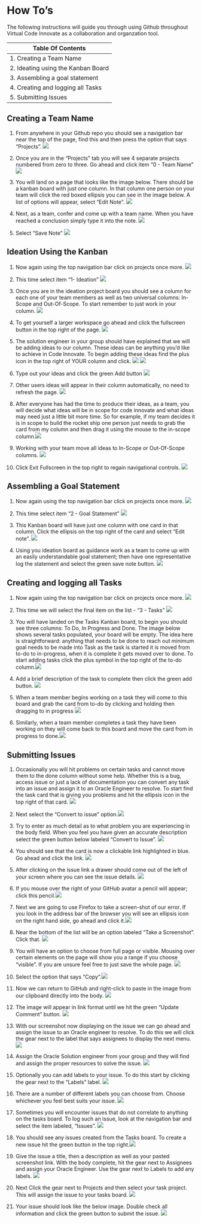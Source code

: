 # How To’s

The following instructions will guide you through using Github throughout Virtual Code Innovate as a collaboration and organzation tool.

| Table Of Contents                  |
|------------------------------------|
| 1. Creating a Team Name            |
| 2. Ideating using the Kanban Board |
| 3. Assembling a goal statement     |
| 4. Creating and logging all Tasks  |
| 5. Submitting Issues               |

## Creating a Team Name

1. From anywhere in your Github repo you should see a navigation bar near the top of the page, find this and then press the option that says “Projects”.  ![](https://objectstorage.us-ashburn-1.oraclecloud.com/n/orasenatdpltoci01/b/CodeInnovateImg/o/1.png)

2. Once you are in the “Projects” tab you will see 4 separate projects numbered from zero to three. Go ahead and click item “0 - Team Name” ![](https://objectstorage.us-ashburn-1.oraclecloud.com/n/orasenatdpltoci01/b/CodeInnovateImg/o/2.png)

3. You will land on a page that looks like the image below. There should be a kanban board with just one column. In that column one person on your team will click the red boxed ellipsis you can see in the image below. A list of options will appear, select “Edit Note”. ![](https://objectstorage.us-ashburn-1.oraclecloud.com/n/orasenatdpltoci01/b/CodeInnovateImg/o/3.png)

4. Next, as a team, confer and come up with a team name. When you have reached a conclusion simply type it into the note. ![](https://objectstorage.us-ashburn-1.oraclecloud.com/n/orasenatdpltoci01/b/CodeInnovateImg/o/4.png)

5. Select “Save Note”  ![](https://objectstorage.us-ashburn-1.oraclecloud.com/n/orasenatdpltoci01/b/CodeInnovateImg/o/5.png)

## Ideation Using the Kanban

1. Now again using the top navigation bar click on projects once more. ![](https://objectstorage.us-ashburn-1.oraclecloud.com/n/orasenatdpltoci01/b/CodeInnovateImg/o/6.png)

7. This time select item “1- Ideation” ![](https://objectstorage.us-ashburn-1.oraclecloud.com/n/orasenatdpltoci01/b/CodeInnovateImg/o/7.png)

8. Once you are in the ideation project board you should see a column for each one of your team members as well as two universal columns: In-Scope and Out-Of-Scope. To start remember to just work in your column. ![](https://objectstorage.us-ashburn-1.oraclecloud.com/n/orasenatdpltoci01/b/CodeInnovateImg/o/8.png)

9. To get yourself a larger workspace go ahead and click the fullscreen button in the top right of the page. ![](https://objectstorage.us-ashburn-1.oraclecloud.com/n/orasenatdpltoci01/b/CodeInnovateImg/o/9.png)

11. The solution engineer in your group should have explained that we will be adding ideas to our column. These ideas can be anything you’d like to achieve in Code Innovate. To begin adding these ideas find the plus icon in the top right of YOUR column and click. ![](https://objectstorage.us-ashburn-1.oraclecloud.com/n/orasenatdpltoci01/b/CodeInnovateImg/o/10.png)
  ![](https://objectstorage.us-ashburn-1.oraclecloud.com/n/orasenatdpltoci01/b/CodeInnovateImg/o/11.png)

12. Type out your ideas and click the green Add button ![](https://objectstorage.us-ashburn-1.oraclecloud.com/n/orasenatdpltoci01/b/CodeInnovateImg/o/12.png)

13. Other users ideas will appear in their column automatically, no need to refresh the page. ![](https://objectstorage.us-ashburn-1.oraclecloud.com/n/orasenatdpltoci01/b/CodeInnovateImg/o/13.png)

14.  After everyone has had the time to produce their ideas, as a team, you will decide what ideas will be in scope for code innovate and what ideas may need just a little bit more time. So for example, if my team decides it is in scope to build the rocket ship one person just needs to grab the card from my column and then drag it using the mouse to the in-scope column.![](https://objectstorage.us-ashburn-1.oraclecloud.com/n/orasenatdpltoci01/b/CodeInnovateImg/o/14.png)

15. Working with your team move all ideas to In-Scope or Out-Of-Scope columns. ![](https://objectstorage.us-ashburn-1.oraclecloud.com/n/orasenatdpltoci01/b/CodeInnovateImg/o/15.png)

16. Click Exit Fullscreen in the top right to regain navigational controls. ![](https://objectstorage.us-ashburn-1.oraclecloud.com/n/orasenatdpltoci01/b/CodeInnovateImg/o/16.png)

## Assembling a Goal Statement

1. Now again using the top navigation bar click on projects once more.  ![](https://objectstorage.us-ashburn-1.oraclecloud.com/n/orasenatdpltoci01/b/CodeInnovateImg/o/16a.png)

18. This time select item “2 - Goal Statement” ![](https://objectstorage.us-ashburn-1.oraclecloud.com/n/orasenatdpltoci01/b/CodeInnovateImg/o/17.png)

19. This Kanban board will have just one column with one card in that column. Click the ellipsis on the top right of the card and select “Edit note”. ![](https://objectstorage.us-ashburn-1.oraclecloud.com/n/orasenatdpltoci01/b/CodeInnovateImg/o/18.png)

20. Using you ideation board as guidance work as a team to come up with an easily understandable goal statement; then have one representative log the statement and select the green save note button.  ![](https://objectstorage.us-ashburn-1.oraclecloud.com/n/orasenatdpltoci01/b/CodeInnovateImg/o/19.png)

## Creating and logging all Tasks

1. Now again using the top navigation bar click on projects once more.  ![](https://objectstorage.us-ashburn-1.oraclecloud.com/n/orasenatdpltoci01/b/CodeInnovateImg/o/20.png)

22. This time we will select the final item on the list - “3 - Tasks” ![](https://objectstorage.us-ashburn-1.oraclecloud.com/n/orasenatdpltoci01/b/CodeInnovateImg/o/21.png)

23. You will  have landed on the Tasks Kanban board, to begin you should see three columns: To Do, In Progress and Done. The image below shows several tasks populated, your board will be empty. The idea here is straightforward: anything that needs to be done to reach out minimum goal needs to be made into Task as the task is started it is moved from to-do to in-progress, when it is complete it gets moved over to done. To start adding tasks click the plus symbol in the top right of the to-do column.![](https://objectstorage.us-ashburn-1.oraclecloud.com/n/orasenatdpltoci01/b/CodeInnovateImg/o/22.png)

24. Add a brief description of the task to complete then click the green add button. ![](https://objectstorage.us-ashburn-1.oraclecloud.com/n/orasenatdpltoci01/b/CodeInnovateImg/o/23.png)

25. When a team member begins working on a task they will come to this board and grab the card from to-do by clicking and holding then dragging to in progress ![](https://objectstorage.us-ashburn-1.oraclecloud.com/n/orasenatdpltoci01/b/CodeInnovateImg/o/24.png)

26. Similarly, when a team member completes a task they have been working on they will come back to this board and move the card from in progress to done.![](https://objectstorage.us-ashburn-1.oraclecloud.com/n/orasenatdpltoci01/b/CodeInnovateImg/o/25.png)

## Submitting Issues

1. Occasionally you will hit problems on certain tasks and cannot move them to the done column without some help. Whether this is a bug, access issue or just a lack of documentation you can convert any task into an issue and assign it to an Oracle Engineer to resolve.
To start find the task card that is giving you problems and hit the ellipsis icon in the top right of that card. ![](https://objectstorage.us-ashburn-1.oraclecloud.com/n/orasenatdpltoci01/b/CodeInnovateImg/o/26.png)

28. Next select the “Convert to issue” option.![](https://objectstorage.us-ashburn-1.oraclecloud.com/n/orasenatdpltoci01/b/CodeInnovateImg/o/27.png)

29. Try to enter as much detail as to what problem you are experiencing in the body field. When you feel you have given an accurate description select the green button below labeled “Convert to Issue”. ![](https://objectstorage.us-ashburn-1.oraclecloud.com/n/orasenatdpltoci01/b/CodeInnovateImg/o/28.png)

30. You should see that the card is now a clickable link highlighted in blue. Go ahead and click the link.
 ![](https://objectstorage.us-ashburn-1.oraclecloud.com/n/orasenatdpltoci01/b/CodeInnovateImg/o/29.png)

31. After clicking on the issue link a drawer should come out of the left of your screen where you can see the issue details. ![](https://objectstorage.us-ashburn-1.oraclecloud.com/n/orasenatdpltoci01/b/CodeInnovateImg/o/30.png)

32. If you mouse over the right of your GitHub avatar a pencil will appear; click this pencil.![](https://objectstorage.us-ashburn-1.oraclecloud.com/n/orasenatdpltoci01/b/CodeInnovateImg/o/31.png)

33. Next we are going to use Firefox to take a screen-shot of our error. If you look in the address bar of the browser you will see an ellipsis icon on the right hand side, go ahead and click it.![](https://objectstorage.us-ashburn-1.oraclecloud.com/n/orasenatdpltoci01/b/CodeInnovateImg/o/32.png)

34. Near the bottom of the list will be an option labeled “Take a Screenshot”. Click that. ![](https://objectstorage.us-ashburn-1.oraclecloud.com/n/orasenatdpltoci01/b/CodeInnovateImg/o/33.png)

35. You will have an option to choose from full page or visible. Mousing over certain elements on the page will show you a range if you choose “visible”. If you are unsure feel free to just save the whole page. ![](https://objectstorage.us-ashburn-1.oraclecloud.com/n/orasenatdpltoci01/b/CodeInnovateImg/o/34.png)

36. Select the option that says “Copy”.![](https://objectstorage.us-ashburn-1.oraclecloud.com/n/orasenatdpltoci01/b/CodeInnovateImg/o/35.png)

37. Now we can return to GitHub and right-click to paste in the image from our clipboard directly into the body.
 ![](https://objectstorage.us-ashburn-1.oraclecloud.com/n/orasenatdpltoci01/b/CodeInnovateImg/o/36.png)

38. The image will appear in link format until we hit the green “Update Comment” button. ![](https://objectstorage.us-ashburn-1.oraclecloud.com/n/orasenatdpltoci01/b/CodeInnovateImg/o/37.png)

39. With our screenshot now displaying on the issue we can go ahead and assign the issue to an Oracle engineer to resolve. To do this we will click the gear next to the label that says assignees to display the next menu.![](https://objectstorage.us-ashburn-1.oraclecloud.com/n/orasenatdpltoci01/b/CodeInnovateImg/o/38.png)

40. Assign the Oracle Solution engineer from your group and they will find and assign the proper resources to solve the issue.
 ![](https://objectstorage.us-ashburn-1.oraclecloud.com/n/orasenatdpltoci01/b/CodeInnovateImg/o/39.png)

41. Optionally you can add labels to your issue. To do this start by clicking the gear next to the “Labels” label.
  ![](https://objectstorage.us-ashburn-1.oraclecloud.com/n/orasenatdpltoci01/b/CodeInnovateImg/o/40.png)

42. There are a number of different labels you can choose from. Choose whichever you feel best suits your issue.
 ![](https://objectstorage.us-ashburn-1.oraclecloud.com/n/orasenatdpltoci01/b/CodeInnovateImg/o/41.png)

43. Sometimes you will encounter issues that do not correlate to anything on the tasks board. To log such an issue, look at the navigation bar and select the item labeled, “Issues”. ![](https://objectstorage.us-ashburn-1.oraclecloud.com/n/orasenatdpltoci01/b/CodeInnovateImg/o/42.png)

44.  You should see any issues created from the Tasks board. To create a new issue hit the green button in the top right.![](https://objectstorage.us-ashburn-1.oraclecloud.com/n/orasenatdpltoci01/b/CodeInnovateImg/o/43.png)

45. Give the issue a title, then a description as well as your pasted screenshot link. With the body complete, hit the gear next to Assignees and assign your Oracle Engineer. Use the gear next to Labels to add any labels.  ![](https://objectstorage.us-ashburn-1.oraclecloud.com/n/orasenatdpltoci01/b/CodeInnovateImg/o/44.png)

46. Next Click the gear next to Projects and then select your task project. This will assign the issue to your tasks board. ![](https://objectstorage.us-ashburn-1.oraclecloud.com/n/orasenatdpltoci01/b/CodeInnovateImg/o/45.png)

47. Your issue should look like the below image. Double check all information and click the green button to submit the issue. ![](https://objectstorage.us-ashburn-1.oraclecloud.com/n/orasenatdpltoci01/b/CodeInnovateImg/o/46.png)
